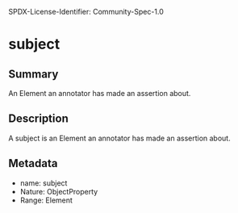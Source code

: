 SPDX-License-Identifier: Community-Spec-1.0

# subject

## Summary

An Element an annotator has made an assertion about.

## Description

A subject is an Element an annotator has made an assertion about.

## Metadata

- name: subject
- Nature: ObjectProperty
- Range: Element

